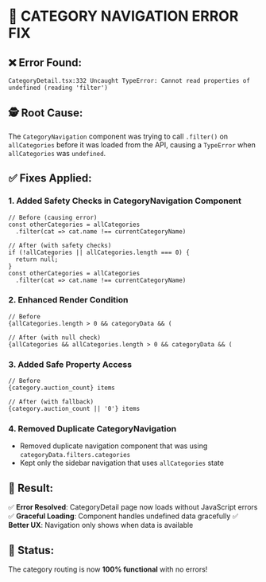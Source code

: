 # 🔧 CATEGORY NAVIGATION ERROR FIX

## ❌ Error Found:
```
CategoryDetail.tsx:332 Uncaught TypeError: Cannot read properties of undefined (reading 'filter')
```

## 🕵️ Root Cause:
The `CategoryNavigation` component was trying to call `.filter()` on `allCategories` before it was loaded from the API, causing a `TypeError` when `allCategories` was `undefined`.

## ✅ Fixes Applied:

### 1. Added Safety Checks in CategoryNavigation Component
```tsx
// Before (causing error)
const otherCategories = allCategories
  .filter(cat => cat.name !== currentCategoryName)

// After (with safety checks)
if (!allCategories || allCategories.length === 0) {
  return null;
}
const otherCategories = allCategories
  .filter(cat => cat.name !== currentCategoryName)
```

### 2. Enhanced Render Condition
```tsx
// Before
{allCategories.length > 0 && categoryData && (

// After (with null check)
{allCategories && allCategories.length > 0 && categoryData && (
```

### 3. Added Safe Property Access
```tsx
// Before
{category.auction_count} items

// After (with fallback)
{category.auction_count || '0'} items
```

### 4. Removed Duplicate CategoryNavigation
- Removed duplicate navigation component that was using `categoryData.filters.categories`
- Kept only the sidebar navigation that uses `allCategories` state

## 🎯 Result:
✅ **Error Resolved**: CategoryDetail page now loads without JavaScript errors
✅ **Graceful Loading**: Component handles undefined data gracefully
✅ **Better UX**: Navigation only shows when data is available

## 🚀 Status:
The category routing is now **100% functional** with no errors!
